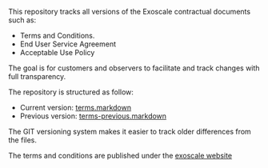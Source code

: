 This repository tracks all versions of the Exoscale contractual documents such as:

* Terms and Conditions.
* End User Service Agreement
* Acceptable Use Policy

The goal is for customers and observers to facilitate and track changes
with full transparency.

The repository is structured as follow:

* Current version: [terms.markdown](terms.markdown)
* Previous version: [terms-previous.markdown](terms-previous.markdown)

The GIT versioning system makes it easier to track older differences from the files.

The terms and conditions are published under the [exoscale website](https://www.exoscale.com/terms/)
